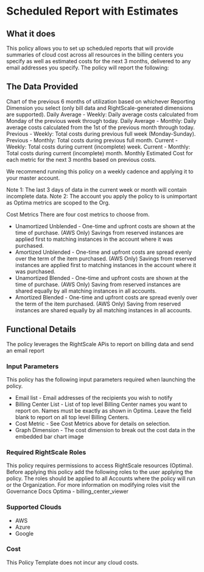 # Scheduled Report with Estimates

## What it does

This policy allows you to set up scheduled reports that will provide summaries of cloud cost across all resources in the billing centers you specify as well as estimated costs for the next 3 months, delivered to any email addresses you specify. The policy will report the following:

## The Data Provided

Chart of the previous 6 months of utilization based on whichever Reporting Dimension you select (only bill data and RightScale-generated dimensions are supported).
Daily Average - Weekly: Daily average costs calculated from Monday of the previous week through today. Daily Average - Monthly: Daily average costs calculated from the 1st of the previous month through today. Previous - Weekly: Total costs during previous full week (Monday-Sunday).
Previous - Monthly: Total costs during previous full month.
Current - Weekly: Total costs during current (incomplete) week.
Current - Monthly: Total costs during current (incomplete) month.
Monthly Estimated Cost for each metric for the next 3 months based on previous costs.

We recommend running this policy on a weekly cadence and applying it to your master account.

Note 1: The last 3 days of data in the current week or month will contain incomplete data.
Note 2: The account you apply the policy to is unimportant as Optima metrics are scoped to the Org.

Cost Metrics
There are four cost metrics to choose from.

- Unamortized Unblended - One-time and upfront costs are shown at the time of purchase. (AWS Only) Savings from reserved instances are applied first to matching instances in the account where it was purchased.
- Amortized Unblended - One-time and upfront costs are spread evenly over the term of the item purchased. (AWS Only) Savings from reserved instances are applied first to matching instances in the account where it was purchased.
- Unamortized Blended - One-time and upfront costs are shown at the time of purchase. (AWS Only) Saving from reserved instances are shared equally by all matching instances in all accounts.
- Amortized Blended - One-time and upfront costs are spread evenly over the term of the item purchased. (AWS Only) Saving from reserved instances are shared equally by all matching instances in all accounts.



## Functional Details

The policy leverages the RightScale APis to report on billing data and send an email report

### Input Parameters
This policy has the following input parameters required when launching the policy.

- Email list - Email addresses of the recipients you wish to notify
- Billing Center List - List of top level Billing Center names you want to report on. Names must be exactly as shown in Optima. Leave the field blank to report on all top level Billing Centers.
- Cost Metric - See Cost Metrics above for details on selection.
- Graph Dimension - The cost dimension to break out the cost data in the embedded bar chart image


### Required RightScale Roles

This policy requires permissions to access RightScale resources (Optima). Before applying this policy add the following roles to the user applying the policy. The roles should be applied to all Accounts where the policy will run or the Organization. For more information on modifying roles visit the Governance Docs
Optima - billing_center_viewer

### Supported Clouds

- AWS
- Azure
- Google

### Cost

This Policy Template does not incur any cloud costs.



